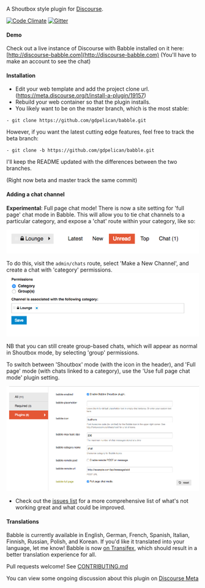 A Shoutbox style plugin for [Discourse](http://discourse.org).

[![Code Climate](https://codeclimate.com/github/gdpelican/babble/badges/gpa.svg)](https://codeclimate.com/github/gdpelican/babble)
[![Gitter](https://img.shields.io/badge/GITTER-join%20chat-green.svg)](https://gitter.im/gdpelican/babble)

#### Demo

Check out a live instance of Discourse with Babble installed on it here: [http://discourse-babble.com](http://discourse-babble.com)
(You'll have to make an account to see the chat)

#### Installation
 - Edit your web template and add the project clone url. (https://meta.discourse.org/t/install-a-plugin/19157)
 - Rebuild your web container so that the plugin installs.
 - You likely want to be on the master branch, which is the most stable:

 ```
 - git clone https://github.com/gdpelican/babble.git
 ```

However, if you want the latest cutting edge features, feel free to track the beta branch:
 ```
 - git clone -b https://github.com/gdpelican/babble.git
 ```

I'll keep the README updated with the differences between the two branches.

(Right now beta and master track the same commit)

#### Adding a chat channel

**Experimental**: Full page chat mode!
There is now a site setting for 'full page' chat mode in Babble. This will allow you to tie chat channels to a particular category, and expose a 'chat' route within your category, like so:

![](screenshots/header.png)

To do this, visit the `admin/chats` route, select 'Make a New Channel', and create a chat with 'category' permissions.
![](screenshots/admin.png)

NB that you can still create group-based chats, which will appear as normal in Shoutbox mode, by selecting 'group' permissions.

To switch between 'Shoutbox' mode (with the icon in the header), and 'Full page' mode (with chats linked to a category), use the 'Use full page chat mode' plugin setting.

![](screenshots/settings.png)

- Check out the [issues list](http://github.com/gdpelican/babble/issues) for a more comprehensive list of what's not working great and what could be improved.

#### Translations

Babble is currently available in English, German, French, Spanish, Italian, Finnish, Russian, Polish, and Korean.
If you'd like it translated into your language, let me know! Babble is now [on Transifex](http://transifex.com/babble/babble), which should result in a better translation experience for all.

Pull requests welcome! See [CONTRIBUTING.md](./CONTRIBUTING.md)

You can view some ongoing discussion about this plugin on [Discourse Meta](https://meta.discourse.org/t/babble-a-chat-plugin/31753)
